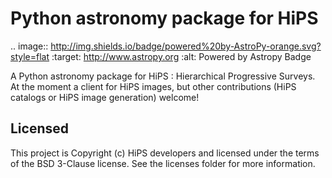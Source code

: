 # Python astronomy package for HiPS

.. image:: http://img.shields.io/badge/powered%20by-AstroPy-orange.svg?style=flat
    :target: http://www.astropy.org
    :alt: Powered by Astropy Badge

A Python astronomy package for HiPS : Hierarchical Progressive Surveys. At the moment a client for HiPS images, but other contributions (HiPS catalogs or HiPS image generation) welcome!


## Licensed

This project is Copyright (c) HiPS developers and licensed under the terms of the BSD 3-Clause license. See the licenses folder for more information.
